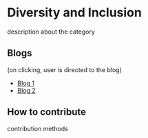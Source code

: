 # Diversity and Inclusion

description about the category

## Blogs

(on clicking, user is directed to the blog)
- [Blog 1](https://github.com/Vidushi-Gupta/Blogs/blob/main/Diversity%20and%20Inclusion/blog1.md)
- [Blog 2](https://github.com/Vidushi-Gupta/Blogs/blob/main/Diversity%20and%20Inclusion/blog1.md)


## How to contribute
contribution methods
